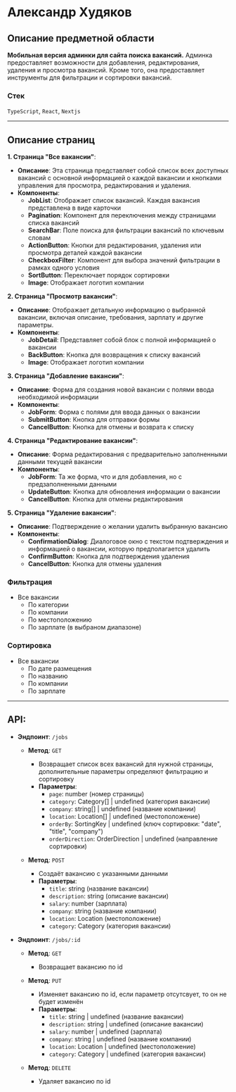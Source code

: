 # Александр Худяков
## Описание предметной области
**Мобильная версия админки для сайта поиска вакансий.**
Админка предоставляет возможности для добавления, редактирования, удаления и просмотра вакансий. Кроме того, она предоставляет инструменты для фильтрации и сортировки вакансий.
### Стек
`TypeScript`, `React`, `Nextjs`

---
## Описание страниц
**1. Страница "Все вакансии"**:

   - **Описание**: Эта страница представляет собой список всех доступных вакансий с основной информацией о каждой вакансии и кнопками управления для просмотра, редактирования и удаления.
   - **Компоненты**:
     - **JobList**: Отображает список вакансий. Каждая вакансия представлена в виде карточки
     - **Pagination**: Компонент для переключения между страницами списка вакансий
     - **SearchBar**: Поле поиска для фильтрации вакансий по ключевым словам
     - **ActionButton**: Кнопки для редактирования, удаления или просмотра деталей каждой вакансии
     - **CheckboxFilter**: Компонент для выбора значений фильтрации в рамках одного условия
     - **SortButton**: Переключает порядок сортировки
     - **Image**: Отображает логотип компании

**2. Страница "Просмотр вакансии"**:

   - **Описание**: Отображает детальную информацию о выбранной вакансии, включая описание, требования, зарплату и другие параметры.
   - **Компоненты**:
     - **JobDetail**: Представляет собой блок с полной информацией о вакансии
     - **BackButton**: Кнопка для возвращения к списку вакансий
     - **Image**: Отображает логотип компании

**3. Страница "Добавление вакансии"**:

   - **Описание**: Форма для создания новой вакансии с полями ввода необходимой информации
   - **Компоненты**:
     - **JobForm**: Форма с полями для ввода данных о вакансии
     - **SubmitButton**: Кнопка для отправки формы
     - **CancelButton**: Кнопка для отмены и возврата к списку

**4. Страница "Редактирование вакансии"**:

   - **Описание**: Форма редактирования с предварительно заполненными данными текущей вакансии
   - **Компоненты**:
     - **JobForm**: Та же форма, что и для добавления, но с предзаполненными данными
     - **UpdateButton**: Кнопка для обновления информации о вакансии
     - **CancelButton**: Кнопка для отмены редактирования

**5. Страница "Удаление вакансии"**:

   - **Описание**: Подтверждение о желании удалить выбранную вакансию
   - **Компоненты**:
     - **ConfirmationDialog**: Диалоговое окно с текстом подтверждения и информацией о вакансии, которую предполагается удалить
     - **ConfirmButton**: Кнопка для подтверждения удаления
     - **CancelButton**: Кнопка для отмены удаления
### Фильтрация
  - Все вакансии
    - По категории
    - По компании
    - По местоположению
    - По зарплате (в выбраном диапазоне)   
### Сортировка
  - Все вакансии
    - По дате размещения
    - По названию
    - По компании
    - По зарплате   
---

## API:
- **Эндпоинт**: `/jobs`
   
   - **Метод**: `GET`
     - Возвращает список всех вакансий для нужной страницы, дополнительные параметры определяют фильтрацию и сортировку 
     - **Параметры**:
       - `page`: number (номер страницы)
       - `category`: Category[] | undefined (категория вакансии)
       - `company`: string[] | undefined (название компании)
       - `location`: Location[] | undefined (местоположение)
       - `orderBy`: SortingKey | undefined (ключ сортировки: "date", "title", "company")
       - `orderDirection`: OrderDirection | undefined (направление сортировки)

   - **Метод**: `POST`
     - Создаёт вакансию с указанными данными
     - **Параметры**:
       - `title`: string (название вакансии)
       - `description`: string (описание вакансии)
       - `salary`: number (зарплата)
       - `company`: string (название компании)
       - `location`: Location (местоположение)
       - `category`: Category (категория вакансии)
       
- **Эндпоинт**: `/jobs/:id`
   
   - **Метод**: `GET`
     - Возвращает вакансию по id
       
   - **Метод**: `PUT`
     - Изменяет вакансию по id, если параметр отсутсвует, то он не будет изменён
     - **Параметры**:
       - `title`: string | undefined (название вакансии)
       - `description`: string | undefined (описание вакансии)
       - `salary`: number | undefined (зарплата)
       - `company`: string | undefined (название компании)
       - `location`: Location | undefined (местоположение)
       - `category`: Category | undefined (категория вакансии)
    

   - **Метод**: `DELETE`
     - Удаляет вакансию по id
  
